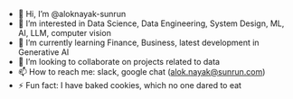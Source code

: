 - 👋 Hi, I’m @aloknayak-sunrun
- 👀 I’m interested in Data Science, Data Engineering, System Design, ML, AI, LLM, computer vision
- 🌱 I’m currently learning Finance, Business, latest development in Generative AI
- 💞️ I’m looking to collaborate on projects related to data
- 📫 How to reach me: slack, google chat (alok.nayak@sunrun.com)
- ⚡ Fun fact: I have baked cookies, which no one dared to eat

<!---
aloknayak-sunrun/aloknayak-sunrun is a ✨ special ✨ repository because its `README.md` (this file) appears on your GitHub profile.
You can click the Preview link to take a look at your changes.
--->

